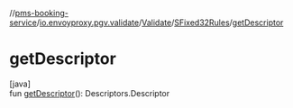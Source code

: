 //[pms-booking-service](../../../../index.md)/[io.envoyproxy.pgv.validate](../../index.md)/[Validate](../index.md)/[SFixed32Rules](index.md)/[getDescriptor](get-descriptor.md)

# getDescriptor

[java]\
fun [getDescriptor](get-descriptor.md)(): Descriptors.Descriptor